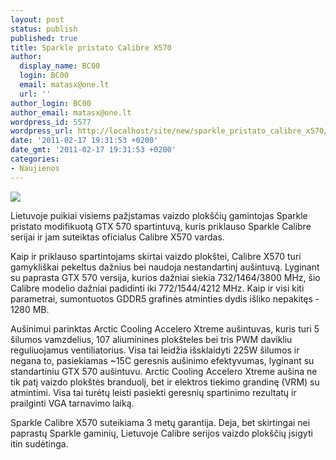 ```yaml
---
layout: post
status: publish
published: true
title: Sparkle pristato Calibre X570
author:
  display_name: BC00
  login: BC00
  email: matasx@one.lt
  url: ''
author_login: BC00
author_email: matasx@one.lt
wordpress_id: 5577
wordpress_url: http://localhost/site/new/sparkle_pristato_calibre_x570/
date: '2011-02-17 19:31:53 +0200'
date_gmt: '2011-02-17 19:31:53 +0200'
categories:
- Naujienos
---
```

<div class="imgright"><img src="http://www.part.lt/img/5efd0a2a2b5b82117c3456f17e27027e86.jpg"  /></div>
<p>Lietuvoje puikiai visiems pažįstamas vaizdo plokščių gamintojas Sparkle pristato modifikuotą GTX 570 spartintuvą, kuris priklauso Sparkle Calibre serijai ir jam suteiktas oficialus Calibre X570 vardas.</p>
<p>Kaip ir priklauso spartintojams skirtai vaizdo plokštei, Calibre X570 turi gamykliškai pekeltus dažnius bei naudoja nestandartinį aušintuvą. Lyginant su paprasta GTX 570 versija, kurios dažniai siekia 732/1464/3800 MHz, šio Calibre modelio dažniai padidinti iki 772/1544/4212 MHz. Kaip ir visi kiti parametrai, sumontuotos GDDR5 grafinės atminties dydis išliko nepakitęs - 1280 MB.</p>
<p>Aušinimui parinktas Arctic Cooling Accelero Xtreme aušintuvas, kuris turi 5 šilumos vamzdelius, 107 aliuminines plokšteles bei tris PWM davikliu reguliuojamus ventiliatorius. Visa tai leidžia išsklaidyti 225W šilumos ir negana to, pasiekiamas ~15C geresnis aušinimo efektyvumas, lyginant su standartiniu GTX 570 aušintuvu. Arctic Cooling Accelero Xtreme aušina ne tik patį vaizdo plokštės branduolį, bet ir elektros tiekimo grandinę (VRM) su atmintimi. Visa tai turėtų leisti pasiekti geresnių spartinimo rezultatų ir prailginti VGA tarnavimo laiką.</p>
<p>Sparkle Calibre X570 suteikiama 3 metų garantija. Deja, bet skirtingai nei paprastų Sparkle gaminių, Lietuvoje Calibre serijos vaizdo plokščių įsigyti itin sudėtinga.</p>
